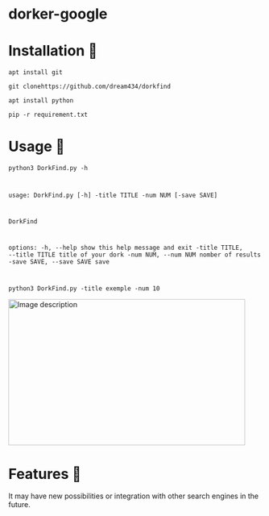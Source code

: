 # dorker-google








# Installation 📝





<code>apt install git</code>

<code>git clonehttps://github.com/dream434/dorkfind  </code>

<code>apt install python</code>

<code>pip -r requirement.txt</code>




# Usage 🚀



<code>python3 DorkFind.py -h

                                                                                                       
usage: DorkFind.py [-h] -title TITLE -num NUM [-save SAVE]

DorkFind

options:
  -h, --help            show this help message and exit
  -title TITLE, --title TITLE
                        title of your dork
  -num NUM, --num NUM   nomber of results
  -save SAVE, --save SAVE
                        save
                                 

</code>




<code>python3 DorkFind.py -title exemple -num 10</code> 



<img src="https://i.postimg.cc/FzbWBX6n/dorkfind.png" alt="Image description" width="470" height="290">


# Features 💬


It may have new possibilities or integration with other search engines in the future.
